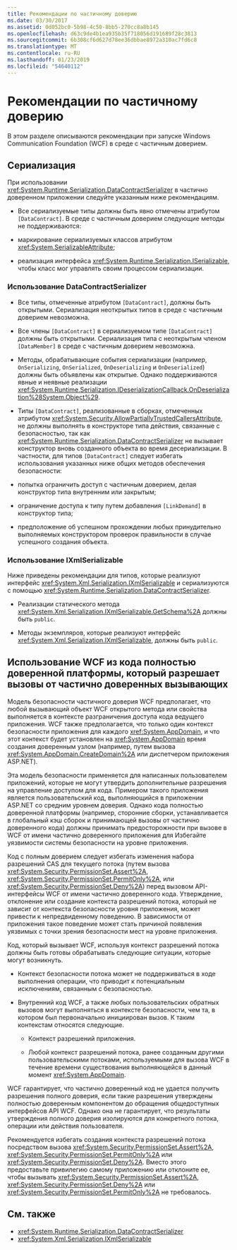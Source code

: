 ```yaml
---
title: Рекомендации по частичному доверию
ms.date: 03/30/2017
ms.assetid: 0d052bc0-5b98-4c50-8bb5-270cc8a8b145
ms.openlocfilehash: d63c9de4b1ea935b35f718056d191689f28c3813
ms.sourcegitcommit: 6b308cf6d627d78ee36dbbae8972a310ac7fd6c8
ms.translationtype: MT
ms.contentlocale: ru-RU
ms.lasthandoff: 01/23/2019
ms.locfileid: "54640112"
---
```

# <a name="partial-trust-best-practices"></a>Рекомендации по частичному доверию
В этом разделе описываются рекомендации при запуске Windows Communication Foundation (WCF) в среде с частичным доверием.  
  
## <a name="serialization"></a>Сериализация  
 При использовании <xref:System.Runtime.Serialization.DataContractSerializer> в частично доверенном приложении следуйте указанным ниже рекомендациям.  
  
-   Все сериализуемые типы должны быть явно отмечены атрибутом `[DataContract]`. В среде с частичным доверием следующие методы не поддерживаются:  
  
-   маркирование сериализуемых классов атрибутом <xref:System.SerializableAttribute>;  
  
-   реализация интерфейса <xref:System.Runtime.Serialization.ISerializable>, чтобы класс мог управлять своим процессом сериализации.  
  
### <a name="using-datacontractserializer"></a>Использование DataContractSerializer  
  
-   Все типы, отмеченные атрибутом `[DataContract]`, должны быть открытыми. Сериализация неоткрытых типов в среде с частичным доверием невозможна.  
  
-   Все члены `[DataContract]` в сериализуемом типе `[DataContract]` должны быть открытыми. Сериализация типа с неоткрытым членом `[DataMember]` в среде с частичным доверием невозможна.  
  
-   Методы, обрабатывающие события сериализации (например, `OnSerializing`, `OnSerialized`, `OnDeserializing` и `OnDeserialized`) должны быть объявлены как открытые. Однако поддерживаются явные и неявные реализации <xref:System.Runtime.Serialization.IDeserializationCallback.OnDeserialization%28System.Object%29>.  
  
-   Типы `[DataContract]`, реализованные в сборках, отмеченных атрибутом <xref:System.Security.AllowPartiallyTrustedCallersAttribute>, не должны выполнять в конструкторе типа действия, связанные с безопасностью, так как <xref:System.Runtime.Serialization.DataContractSerializer> не вызывает конструктор вновь созданного объекта во время десериализации. В частности, для типов `[DataContract]` следует избегать использования указанных ниже общих методов обеспечения безопасности:  
  
-   попытка ограничить доступ с частичным доверием, делая конструктор типа внутренним или закрытым;  
  
-   ограничение доступа к типу путем добавления `[LinkDemand]` в конструктор типа;  
  
-   предположение об успешном прохождении любых принудительно выполняемых конструктором проверок правильности в случае успешного создания объекта.  
  
### <a name="using-ixmlserializable"></a>Использование IXmlSerializable  
 Ниже приведены рекомендации для типов, которые реализуют интерфейс <xref:System.Xml.Serialization.IXmlSerializable> и сериализуются с помощью <xref:System.Runtime.Serialization.DataContractSerializer>.  
  
-   Реализации статического метода <xref:System.Xml.Serialization.IXmlSerializable.GetSchema%2A> должны быть `public`.  
  
-   Методы экземпляров, которые реализуют интерфейс <xref:System.Xml.Serialization.IXmlSerializable>, должны быть `public`.  
  
## <a name="using-wcf-from-fully-trusted-platform-code-that-allows-calls-from-partially-trusted-callers"></a>Использование WCF из кода полностью доверенной платформы, который разрешает вызовы от частично доверенных вызывающих  
 Модель безопасности частичного доверия WCF предполагает, что любой вызывающий объект WCF открытого метода или свойства выполняется в контексте разграничения доступа кода ведущего приложения. WCF также предполагается, что только один контекст безопасности приложения для каждого <xref:System.AppDomain>, и что этот контекст будет установлен на <xref:System.AppDomain> время создания доверенным узлом (например, путем вызова <xref:System.AppDomain.CreateDomain%2A> или диспетчером приложения ASP.NET).  
  
 Эта модель безопасности применяется для написанных пользователем приложений, которые не могут утвердить дополнительные разрешения на управление доступом для кода. Примером такого приложения является пользовательский код, выполняющийся в приложении ASP.NET со средним уровнем доверия. Однако кода полностью доверенной платформы (например, сторонние сборки, устанавливается в глобальный кэш сборок и принимающей вызовы от частично доверенного кода) должны принимать предосторожности при вызове в WCF от имени частично доверенного приложения для Избегайте уязвимости системы безопасности на уровне приложения.  
  
 Код с полным доверием следует избегать изменения набора разрешений CAS для текущего потока (путем вызова <xref:System.Security.PermissionSet.Assert%2A>, <xref:System.Security.PermissionSet.PermitOnly%2A>, или <xref:System.Security.PermissionSet.Deny%2A>) перед вызовом API-интерфейсы WCF от имени частично доверенного кода. Утверждение, отклонение или создание контекста разрешений потока, который не зависит от контекста безопасности уровня приложения, может привести к непредвиденному поведению. В зависимости от приложения такое поведение может стать причиной появления уязвимых с точки зрения безопасности мест на уровне приложения.  
  
 Код, который вызывает WCF, используя контекст разрешений потока должны быть готовы обрабатывать следующие ситуации, которые могут возникнуть.  
  
-   Контекст безопасности потока может не поддерживаться в ходе выполнения операции, что приводит к потенциальным исключениям, связанным с безопасностью.  
  
-   Внутренний код WCF, а также любых пользовательских обратных вызовов могут выполняться в контексте безопасности, чем та, в котором был первоначально инициирован вызов. К таким контекстам относятся следующие.  
  
    -   Контекст разрешений приложения.  
  
    -   Любой контекст разрешений потока, ранее созданным другими пользовательскими потоками, используемыми для вызова WCF в течение времени существования выполняющейся в данный момент <xref:System.AppDomain>.  
  
 WCF гарантирует, что частично доверенный код не удается получить разрешения полного доверия, если такие разрешения утверждены полностью доверенным компонентом до обращения общедоступных интерфейсов API WCF. Однако она не гарантирует, что результаты утверждения полного доверия изолируются для конкретного потока, операции или действия пользователя.  
  
 Рекомендуется избегать создания контекста разрешений потока посредством вызова <xref:System.Security.PermissionSet.Assert%2A>, <xref:System.Security.PermissionSet.PermitOnly%2A> или <xref:System.Security.PermissionSet.Deny%2A>. Вместо этого предоставьте привилегию самому приложению или отклоните ее, чтобы вызывать <xref:System.Security.PermissionSet.Assert%2A>, <xref:System.Security.PermissionSet.Deny%2A> или <xref:System.Security.PermissionSet.PermitOnly%2A> не требовалось.  
  
## <a name="see-also"></a>См. также
- <xref:System.Runtime.Serialization.DataContractSerializer>
- <xref:System.Xml.Serialization.IXmlSerializable>
